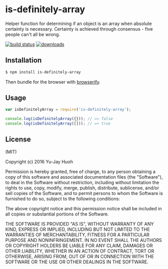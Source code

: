 
# is-definitely-array

Helper function for determining if an object is an array when absolute certainty is necessary. Certainty is achieved through consensus - five people can't all be wrong.

[![build status](https://circleci.com/gh/yjhuoh/is-definitely-array.svg?style=shield&circle-token=20c50a7ba47b93c59613182b86365cafd249bc73)](https://circleci.com/gh/yjhuoh/is-definitely-array)
[![downloads](https://img.shields.io/npm/dm/is-definitely-array.svg)](https://www.npmjs.org/package/is-definitely-array)


## Installation
```bash
$ npm install is-definitely-array
```

Then bundle for the browser with
[browserify](https://github.com/substack/browserify).

## Usage

```js
var isDefinitelyArray = require('is-definitely-array');

console.log(isDefinitelyArray({})); // => false
console.log(isDefinitelyArray([])); // => true
```


## License

(MIT)

Copyright (c) 2016 Yu-Jay Huoh

Permission is hereby granted, free of charge, to any person obtaining a copy of
this software and associated documentation files (the "Software"), to deal in
the Software without restriction, including without limitation the rights to
use, copy, modify, merge, publish, distribute, sublicense, and/or sell copies
of the Software, and to permit persons to whom the Software is furnished to do
so, subject to the following conditions:

The above copyright notice and this permission notice shall be included in all
copies or substantial portions of the Software.

THE SOFTWARE IS PROVIDED "AS IS", WITHOUT WARRANTY OF ANY KIND, EXPRESS OR
IMPLIED, INCLUDING BUT NOT LIMITED TO THE WARRANTIES OF MERCHANTABILITY,
FITNESS FOR A PARTICULAR PURPOSE AND NONINFRINGEMENT. IN NO EVENT SHALL THE
AUTHORS OR COPYRIGHT HOLDERS BE LIABLE FOR ANY CLAIM, DAMAGES OR OTHER
LIABILITY, WHETHER IN AN ACTION OF CONTRACT, TORT OR OTHERWISE, ARISING FROM,
OUT OF OR IN CONNECTION WITH THE SOFTWARE OR THE USE OR OTHER DEALINGS IN THE
SOFTWARE.
